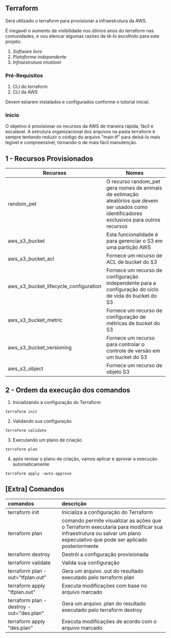 ## Terraform
Será utilizado o terraform para provisionar a infraestrutura da AWS.

É inegavél o aumento de visibilidade nos útimos anos do terraform nas comunidades, e vou elencar algumas razões de tê-lo escolhido para este projeto:

1.  *Software livre*
2.  *Plataforma independente*
3.  *Infraestrutura imutável*


### Pré-Requisitos
1.  CLI do terraform
2.  CLI da AWS

Devem estarem instalados e configurados conforme o tutorial inicial.


### Inicio
O objetivo é provisionar os recursos da AWS de maneira rápida, fácil e escalável.
A estrutura organizacional dos arquivos na pasta terraform é sempre tentando reduzir o código do arquivo "main.tf" para deixá-lo mais legível e compreensível, tornando-o de mais fácil manutenção.

## 1 - Recursos Provisionados

|Recursos | Nomes|
|----------|---------|
|random_pet | O recurso random_pet gera nomes de animais de estimação aleatórios que devem ser usados como identificadores exclusivos para outros recursos|
|aws_s3_bucket | Esta funcionalidade é para gerenciar o S3 em uma partição AWS|
|aws_s3_bucket_acl | Fornece um recurso de ACL de bucket do S3|
|aws_s3_bucket_lifecycle_configuration | Fornece um recurso de configuração independente para a configuração do ciclo de vida do bucket do S3|
|aws_s3_bucket_metric | Fornece um recurso de configuração de métricas de bucket do S3|
|aws_s3_bucket_versioning | Fornece um recurso para controlar o controle de versão em um bucket do S3|
|aws_s3_object | Fornece um recurso de objeto S3|

## 2 - Ordem da execução dos comandos

1.  Inicializando a configuração do Terraform
```
terraform init
```
2.  Validando sua configuração
```
terraform validate
```
3.  Executando um plano de criação
```
terraform plan
```
4.  após revisar o plano de criação, vamos aplicar e aprovar a execução automaticamente
```
terraform apply -auto-approve
```

## [Extra] Comandos
| comandos  | descrição |
| :------------- |:-------------|
| terraform init     | Inicializa a configuração do Terraform |
| terraform plan     | comando permite visualizar as ações que o Terraform executaria para modificar sua infraestrutura ou salvar um plano especulativo que pode ser aplicado posteriormente |
| terraform destroy     | Destrói a configuração provisionada |
| terraform validate     | Valida sua configuração |
| terraform plan -out="tfplan.out"     | Gera um arquivo .out do resultado executado pelo terraform plan |
| terraform apply "tfplan.out"     | Executa modificações com base no arquivo marcado |
| terraform plan -destroy -out="des.plan"     | Gera um arquivo .plan do resultado executado pelo terraform destroy |
| terraform apply "des.plan"     | Executa modificações de acordo com o arquivo marcado |
